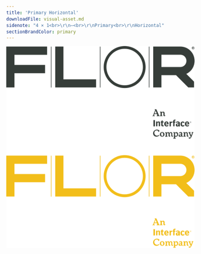 ```yaml
---
title: 'Primary Horizontal'
downloadFile: visual-asset.md
sidenote: "4 × 1<br>\r\n—<br>\r\nPrimary<br>\r\nHorizontal"
sectionBrandColor: primary
---
```


![](tagline-primary-horizontal.svg?resize=277)
